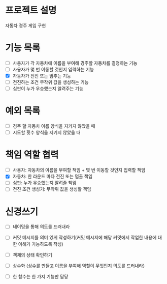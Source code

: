 # 프로젝트 설명

자동차 경주 게임 구현

# 기능 목록

- [ ] 사용자가 각 자동차에 이름을 부여해 경주할 자동차를 결정하는 기능
- [ ] 사용자가 몇 번 이동할 것인지 입력하는 기능
- [x] 자동차가 전진 또는 멈추는 기능
- [ ] 전진하는 조건 무작위 값을 생성하는 기능
- [ ] 심판이 누가 우승했는지 알려주는 기능

# 예외 목록

- [ ] 경주 할 자동차 이름 양식을 지키지 않았을 때
- [ ] 시도할 횟수 양식을 지키지 않았을 때

# 책임 역할 협력

- [ ] 사용자: 자동차의 이름을 부여할 책임 + 몇 번 이동할 것인지 입력할 책임
- [x] 자동차: 한 라운드 마다 전진 또는 멈출 책임
- [ ] 심판: 누가 우승했는지 알려줄 책임
- [ ] 전진 조건 생성기: 무작위 값을 생성할 책임

# 신경쓰기

- [ ] 네이밍을 통해 의도를 드러내라
- [ ] 커밋 메시지를 의미 있게 작성하기(커밋 메시지에 해당 커밋에서 작업한 내용에 대한 이해가 가능하도록 작성)
- [ ] 객체의 상태 확인하기
- [ ] 상수화 (상수를 만들고 이름을 부여해 역할이 무엇인지 의도를 드러내라)
- [ ] 한 함수는 한 가지 기능만 담당

